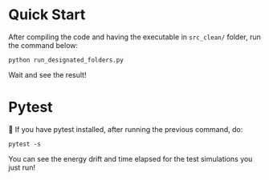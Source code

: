 # Quick Start
After compiling the code and having the executable in ```src_clean/``` folder, run the command below:
```
python run_designated_folders.py
```
Wait and see the result!
# Pytest
:memo: If you have pytest installed, after running the previous command, do:
```
pytest -s
```
You can see the energy drift and time elapsed for the test simulations you just run!
